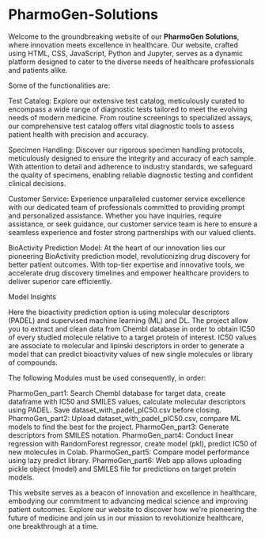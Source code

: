 # PharmoGen-Solutions
Welcome to the groundbreaking website of our **PharmoGen Solutions**, where innovation meets excellence in healthcare. Our website, crafted using HTML, CSS, JavaScript, Python and Jupyter, serves as a dynamic platform designed to cater to the diverse needs of healthcare professionals and patients alike.

Some of the functionalities are: 

Test Catalog:
Explore our extensive test catalog, meticulously curated to encompass a wide range of diagnostic tests tailored to meet the evolving needs of modern medicine. From routine screenings to specialized assays, our comprehensive test catalog offers vital diagnostic tools to assess patient health with precision and accuracy.

Specimen Handling:
Discover our rigorous specimen handling protocols, meticulously designed to ensure the integrity and accuracy of each sample. With attention to detail and adherence to industry standards, we safeguard the quality of specimens, enabling reliable diagnostic testing and confident clinical decisions.

Customer Service:
Experience unparalleled customer service excellence with our dedicated team of professionals committed to providing prompt and personalized assistance. Whether you have inquiries, require assistance, or seek guidance, our customer service team is here to ensure a seamless experience and foster strong partnerships with our valued clients.

BioActivity Prediction Model:
At the heart of our innovation lies our pioneering BioActivity prediction model, revolutionizing drug discovery for better patient outcomes. With top-tier expertise and innovative tools, we accelerate drug discovery timelines and empower healthcare providers to deliver superior care efficiently. 

Model Insights

Here the bioactivity prediction option is using molecular descriptors (PADEL) and supervised machine learning (ML) and DL. The project allow you to extract and clean data from Chembl database in order to obtain IC50 of every studied molecule relative to a target protein of interest. IC50 values are associate to molecular and lipinski descriptors in order to generate a model that can predict bioactivity values of new single molecules or library of compounds.

The following Modules must be used consequently, in order:

PharmoGen_part1: Search Chembl database for target data, create dataframe with IC50 and SMILES values, calculate molecular descriptors using PADEL. Save dataset_with_padel_pIC50.csv before closing.
PharmoGen_part2: Upload dataset_with_padel_pIC50.csv, compare ML models to find the best for the project.
PharmoGen_part3: Generate descriptors from SMILES notation.
PharmoGen_part4: Conduct linear regression with RandomForest regressor, create model (pkl), predict IC50 of new molecules in Colab.
PharmoGen_part5: Compare model performance using lazy predict library.
PharmoGen_part6: Web app allows uploading pickle object (model) and SMILES file for predictions on target protein models.

This website serves as a beacon of innovation and excellence in healthcare, embodying our commitment to advancing medical science and improving patient outcomes. Explore our website to discover how we're pioneering the future of medicine and join us in our mission to revolutionize healthcare, one breakthrough at a time.


